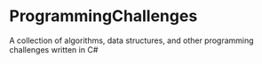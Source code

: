 # ProgrammingChallenges
A collection of algorithms, data structures, and other programming challenges written in C#
